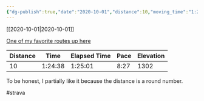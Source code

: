 ```yaml
---
{"dg-publish":true,"date":"2020-10-01","distance":10,"moving_time":"1:24:38","elapsed_time":"1:25:01","pace":"8:27","total_elevation_gain":1302,"url":"https://www.strava.com/activities/4139026227","permalink":"/01-personal/strava/2020-10-01-one-of-my-favorite-routes-up-here/","dgPassFrontmatter":true}
---
```



[[2020-10-01\|2020-10-01]]

[One of my favorite routes up here](https://www.strava.com/activities/4139026227)

| Distance | Time    | Elapsed Time | Pace | Elevation |
| -------- | ------- | ------------ | ---- | --------- |
| 10       | 1:24:38 | 1:25:01      | 8:27 | 1302      |


To be honest, I partially like it because the distance is a round number.

#strava
